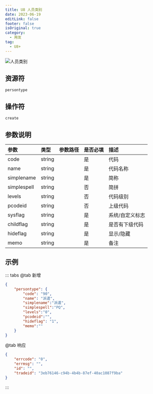 ```yaml
---
title: U8 人员类别
date: 2023-06-19
editLink: false
footer: false
isOriginal: true
category:
  - 用友
tag:
  - U8+
---
```


![人员类别](https://image.ilyl.life:8443/yonyou/u8/as/persontype.gif)

## 资源符

`persontype`
  
## 操作符

`create`

## 参数说明

|参数|类型|参数路径|是否必填|描述|
|:-|:-|:-|:-|:-|
|code|string||是|代码|
|name|string||是|代码名称|
|simplename|string||是|简称|
|simplespell|string||否|简拼|
|levels|string||否|代码级别|
|pcodeid|string||否|上级代码|
|sysflag|string||是|系统/自定义标志|
|childflag|string||是|是否有下级代码|
|hideflag|string||是|显示/隐藏|
|memo|string||是|备注|

## 示例

::: tabs
@tab 新增

```json
{
    "persontype": {
        "code": "90",
        "name": "派遣",
        "simplename":"派遣",
        "simplespell":"PQ",
        "levels":"0",
        "pcodeid":"",
        "hideflag": "1",
        "memo":""
    }
}
```

@tab 响应

```json
{
    "errcode": "0",
    "errmsg": "",
    "id": "",
    "tradeid": "3eb76146-c94b-4b4b-87ef-40ac1087f9ba"
}
```

:::
